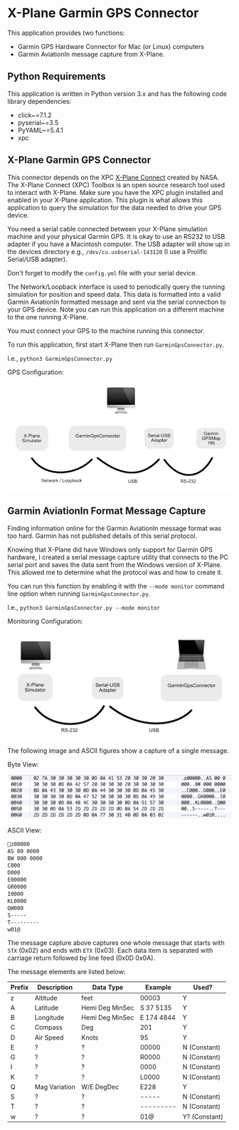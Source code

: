 # X-Plane Garmin GPS Connector
This application provides two functions:
 - Garmin GPS Hardware Connector for Mac (or Linux) computers
 - Garmin AviationIn message capture from X-Plane.

## Python Requirements
This application is written in Python version 3.x and has the following code library dependencies:
- click~=7.1.2
- pyserial~=3.5
- PyYAML~=5.4.1
- xpc


## X-Plane Garmin GPS Connector

This connector depends on the XPC [X-Plane Connect](https://github.com/nasa/XPlaneConnect) created by NASA.
The X-Plane Connect (XPC) Toolbox is an open source research tool used to interact with X-Plane.
Make sure you have the XPC plugin installed and enabled in your X-Plane application. This plugin is what allows this 
application to query the simulation for the data needed to drive your GPS device.

You need a serial cable connected between your X-Plane simulation machine and your physical Garmin GPS.
It is okay to use an RS232 to USB adapter if you have a Macintosh computer. The USB adapter will show up in the devices 
directory e.g., `/dev/cu.usbserial-143120` (I use a Prolific Serial/USB adapter). 

Don't forget to modify the `config.yml` file with your serial device. 

The Network/Loopback interface is used to periodically query the running simulation for position
and speed data. This data is formatted into a valid Garmin AviationIn formatted message and sent via the
serial connection to your GPS device. Note you can run this application on a different machine to the one running X-Plane.

You must connect your GPS to the machine running this connector.

To run this application, first start X-Plane then run `GarminGpsConnector.py`.

I.e., `python3 GarminGpsConnector.py`

GPS Configuration:

![Monitoring Setup](https://github.com/ReeceRobinson/garmin_gps_connector/blob/master/GpsSetup.png)


## Garmin AviationIn Format Message Capture 
Finding information online for the Garmin AviationIn message format was too hard. Garmin has not published details of 
this serial protocol. 

Knowing that X-Plane did have Windows only support for Garmin GPS hardware, I created a serial message capture
utility that connects to the PC serial port and saves the data sent from the Windows version of X-Plane. This allowed 
me to determine what the protocol was and how to create it.

You can run this function by enabling it with the `--mode monitor` command line option when running `GarminGpsConnector.py`.

I.e., `python3 GarminGpsConnector.py --mode monitor`

Monitoring Configuration:

![Monitoring Setup](https://github.com/ReeceRobinson/garmin_gps_connector/blob/master/MonitorSetup.png)

The following image and ASCII figures show a capture of a single message.

Byte View:

![Message Structure Example](https://github.com/ReeceRobinson/garmin_gps_connector/blob/master/Message%20Structure%20Example.png)

ASCII View:
```
z00000
AS 00 0000
BW 000 0000
C000
D000
E00000
GR0000
I0000
KL0000
QW000
S-----
T---------
w01@
```
The message capture above captures one whole message that starts with `STX` (0x02) and ends with `ETX` (0x03).
Each data item is separated with carriage return followed by line feed (0x0D 0x0A).

The message elements are listed below:

| Prefix      | Description | Data Type       | Example    | Used?        |
| ----------- | ----------- | --------------- | ---------- | ------------ |
| z           | Altitude    | feet            | 00003      | Y            |
| A           | Latitude    | Hemi Deg MinSec | S 37 5135  | Y            |
| B           | Longitude   | Hemi Deg MinSec | E 174 4844 | Y            |
| C           | Compass     | Deg             | 201        | Y            |
| D           | Air Speed   | Knots           | 95         | Y            |
| E           | ?           | ?               | 00000      | N (Constant) |
| G           | ?           | ?               | R0000      | N (Constant) |
| I           | ?           | ?               | 0000       | N (Constant) |
| K           | ?           | ?               | L0000      | N (Constant) |
| Q           | Mag Variation| W/E DegDec     | E228       | Y            |
| S           | ?           | ?               | -----      | N (Constant) |
| T           | ?           | ?               | ---------  | N (Constant) |
| w           | ?           | ?               | 01@        | Y? (Constant)|

